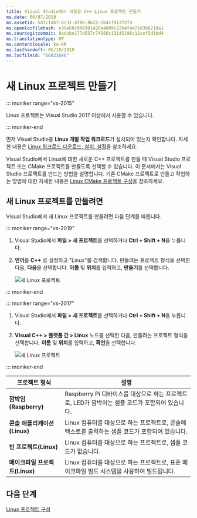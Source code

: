 ```yaml
---
title: Visual Studio에서 새로운 C++ Linux 프로젝트 만들기
ms.date: 06/07/2019
ms.assetid: 5d7c1d67-bc31-4f96-8622-2b4cf91372fd
ms.openlocfilehash: e39e60c906901420a4809c22b4f4e71d3b621da1
ms.sourcegitcommit: 8adabe177d557c74566c13145196c11cef5d10d4
ms.translationtype: HT
ms.contentlocale: ko-KR
ms.lasthandoff: 06/10/2019
ms.locfileid: "66821646"
---
```

# <a name="create-a-new-linux-project"></a>새 Linux 프로젝트 만들기

::: moniker range="vs-2015"

Linux 프로젝트는 Visual Studio 2017 이상에서 사용할 수 있습니다.

::: moniker-end

먼저 Visual Studio용 **Linux 개발 작업 워크로드**가 설치되어 있는지 확인합니다. 자세한 내용은 [Linux 워크로드 다운로드, 설치, 설정](download-install-and-setup-the-linux-development-workload.md)을 참조하세요.

Visual Studio에서 Linux에 대한 새로운 C++ 프로젝트를 만들 때 Visual Studio 프로젝트 또는 CMake 프로젝트를 만들도록 선택할 수 있습니다. 이 문서에서는 Visual Studio 프로젝트를 만드는 방법을 설명합니다. 기존 CMake 프로젝트로 만들고 작업하는 방법에 대한 자세한 내용은 [Linux CMake 프로젝트 구성](cmake-linux-project.md)을 참조하세요.

## <a name="to-create-a-new-linux-project"></a>새 Linux 프로젝트를 만들려면

Visual Studio에서 새 Linux 프로젝트를 만들려면 다음 단계를 따릅니다.

::: moniker range="vs-2019"

1. Visual Studio에서 **파일 > 새 프로젝트**를 선택하거나 **Ctrl + Shift + N**을 누릅니다.
1. **언어**를 **C++** 로 설정하고 "Linux"를 검색합니다. 만들려는 프로젝트 형식을 선택한 다음, **다음**을 선택합니다. **이름** 및 **위치**를 입력하고, **만들기**를 선택합니다.

   ![새 Linux 프로젝트](media/newproject-vs2019.png)

::: moniker-end

::: moniker range="vs-2017"

1. Visual Studio에서 **파일 > 새 프로젝트**를 선택하거나 **Ctrl + Shift + N**을 누릅니다.
1. **Visual C++ > 플랫폼 간 > Linux** 노드를 선택한 다음, 만들려는 프로젝트 형식을 선택합니다. **이름** 및 **위치**를 입력하고, **확인**을 선택합니다.

   ![새 Linux 프로젝트](media/newproject.png)

::: moniker-end

   | 프로젝트 형식 | 설명 |
   | ------------ | --- |
   | **깜박임(Raspberry)**           | Raspberry Pi 디바이스를 대상으로 하는 프로젝트로, LED가 깜박이는 샘플 코드가 포함되어 있습니다. |
   | **콘솔 애플리케이션(Linux)** | Linux 컴퓨터를 대상으로 하는 프로젝트로, 콘솔에 텍스트를 출력하는 샘플 코드가 포함되어 있습니다. |
   | **빈 프로젝트(Linux)**       | Linux 컴퓨터를 대상으로 하는 프로젝트로, 샘플 코드가 없습니다. |
   | **메이크파일 프로젝트(Linux)**    | Linux 컴퓨터를 대상으로 하는 프로젝트로, 표준 메이크파일 빌드 시스템을 사용하여 빌드됩니다. |

## <a name="next-steps"></a>다음 단계

[Linux 프로젝트 구성](configure-a-linux-project.md)
